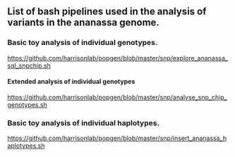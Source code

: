 ## List of bash pipelines used in the analysis of variants in the ananassa genome.
### Basic toy analysis of individual genotypes.
https://github.com/harrisonlab/popgen/blob/master/snp/explore_ananassa_sql_snpchip.sh

#### Extended analysis of individual genotypes
https://github.com/harrisonlab/popgen/blob/master/snp/analyse_snp_chip_genotypes.sh

### Basic toy analysis of individual haplotypes.
https://github.com/harrisonlab/popgen/blob/master/snp/insert_ananassa_haplotypes.sh
